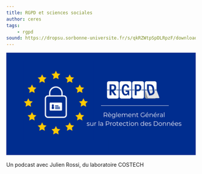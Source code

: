 ```yaml
---
title: RGPD et sciences sociales
author: ceres
tags:
    - rgpd
sound: https://dropsu.sorbonne-universite.fr/s/qkRZWtpSpDLRpzF/download/Podcast_8_RGPD_JulienRossi.mp3
---
```


![](rgpd.png)

Un podcast avec Julien Rossi, du laboratoire COSTECH